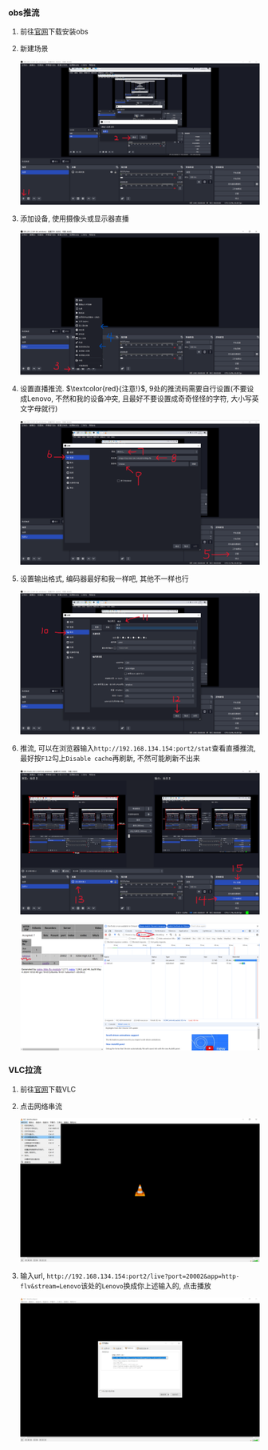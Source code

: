 ### obs推流

1. 前往[官网](https://obsproject.com/)下载安装obs

2. 新建场景

   ![image-20240507103229310](./photo/image-20240507103229310.png)

3. 添加设备, 使用摄像头或显示器直播

   ![image-20240507103432845](./photo/image-20240507103432845.png)

4. 设置直播推流. $\textcolor{red}{注意!}$, 9处的推流码需要自行设置(不要设成Lenovo, 不然和我的设备冲突, 且最好不要设置成奇奇怪怪的字符, 大小写英文字母就行)

   ![image-20240507103851664](./photo/image-20240507103851664.png)

5. 设置输出格式, 编码器最好和我一样吧, 其他不一样也行

   ![image-20240507104525700](./photo/image-20240507104525700.png)

6. 推流, 可以在浏览器输入`http://192.168.134.154:port2/stat`查看直播推流, 最好按`F12`勾上`Disable cache`再刷新, 不然可能刷新不出来

   ![image-20240507105525390](./photo/image-20240507105525390.png)

   ![image-20240507105400694](./photo/image-20240507105400694.png)

### VLC拉流

1. 前往[官网](https://www.videolan.org/vlc/)下载VLC

2. 点击网络串流

   ![image-20240507105914358](./photo/image-20240507105914358.png)

3. 输入url, `http://192.168.134.154:port2/live?port=20002&app=http-flv&stream=Lenovo`该处的`Lenovo`换成你上述输入的, 点击播放

   ![image-20240507110005353](./photo/image-20240507110005353.png)
